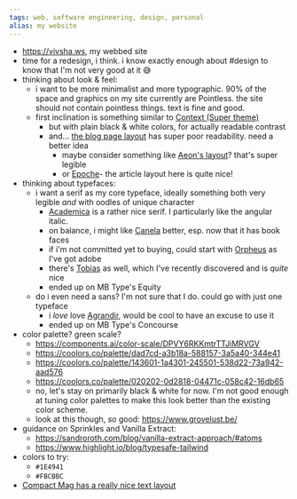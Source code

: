 ```yaml
---
tags: web, software engineering, design, personal
alias: my website
---
```


- https://vivsha.ws, my webbed site
- time for a redesign, i think. i know exactly enough about #design to know that I'm not very good at it 😅
- thinking about look & feel:
	- i want to be more minimalist and more typographic. 90% of the space and graphics on my site currently are Pointless. the site should not contain pointless things. text is fine and good.
	- first inclination is something similar to [Context (Super theme)](https://context.super.site/)
		- but with plain black & white colors, for actually readable contrast
		- and... [the blog page layout](https://context.super.site/blog/think) has super poor readability. need a better idea
			- maybe consider something like [Aeon's layout](https://aeon.co/essays/is-it-possible-to-hold-truly-contradictory-beliefs-together)? that's super legible
			- or [Epoche](https://epochemagazine.org/65/section-23-the-berkeleian-unconscious-marx/)- the article layout here is quite nice!
- thinking about typefaces:
	- i want a serif as my core typeface, ideally something both very legible _and_ with oodles of unique character
		- [Academica](https://www.stormtype.com/families/academica) is a rather nice serif. I particularly like the angular italic.
		- on balance, i might like [Canela](https://commercialtype.com/catalog/canela) better, esp. now that it has book faces
		- if i'm not committed yet to buying, could start with [Orpheus](https://fonts.adobe.com/fonts/orpheus) as I've got adobe
		- there's [Tobias](https://displaay.net/typeface/tobias/) as well, which I've recently discovered and is _quite_ nice
		- ended up on MB Type's Equity
	- do i even need a sans? I'm not sure that I do. could go with just one typeface
		- i _love_ love [Agrandir](https://pangrampangram.com/products/agrandir), would be cool to have an excuse to use it
		- ended up on MB Type's Concourse
- color palette? green scale?
	- https://components.ai/color-scale/DPVY6RKKmtrTTJiMRVGV
	- https://coolors.co/palette/dad7cd-a3b18a-588157-3a5a40-344e41
	- https://coolors.co/palette/143601-1a4301-245501-538d22-73a942-aad576
	- https://coolors.co/palette/020202-0d2818-04471c-058c42-16db65
	- no, let's stay on primarily black & white for now. I'm not good enough at tuning color palettes to make this look better than the existing color scheme.
	- look at this though, _so_ good: https://www.grovelust.be/
- guidance on Sprinkles and Vanilla Extract:
	- https://sandroroth.com/blog/vanilla-extract-approach/#atoms
	- https://www.highlight.io/blog/typesafe-tailwind
- colors to try:
	- `#1E4941`
	- `#FBCBBC`
- [Compact Mag has a really nice text layout](https://www.compactmag.com/article/the-crisis-of-the-university-started-long-before-trump/)